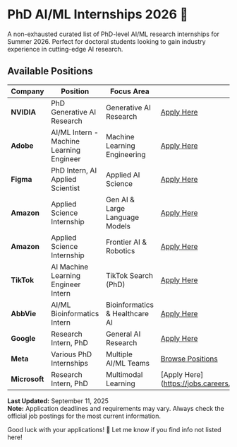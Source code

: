 # PhD AI/ML Internships 2026 🚀

A non-exhausted curated list of PhD-level AI/ML research internships for Summer 2026. Perfect for doctoral students looking to gain industry experience in cutting-edge AI research.

## Available Positions

| Company | Position | Focus Area | Application Link |
|---------|----------|------------|-----------------|
| **NVIDIA** | PhD Generative AI Research | Generative AI Research | [Apply Here](https://nvidia.wd5.myworkdayjobs.com/en-US/NVIDIAExternalCareerSite/job/NVIDIA-2026-Internships--PhD-Generative-AI-Research_JR2003228) |
| **Adobe** | AI/ML Intern - Machine Learning Engineer | Machine Learning Engineering | [Apply Here](https://careers.adobe.com/us/en/job/R158493/2026-AI-ML-Intern-Machine-Learning-Engineer) |
| **Figma** | PhD Intern, AI Applied Scientist | Applied AI Science | [Apply Here](https://job-boards.greenhouse.io/figma/jobs/5598934004?gh_jid=5598934004) |
| **Amazon** | Applied Science Internship | Gen AI & Large Language Models | [Apply Here](https://www.amazon.jobs/en/jobs/3048521/2026-applied-science-internship-gen-ai-large-language-models-united-states-phd-student-science-recruiting) |
| **Amazon** | Applied Science Internship | Frontier AI & Robotics | [Apply Here](https://www.amazon.jobs/en/jobs/3051686/2026-applied-science-internship-united-states-phd-student-science-recruiting-frontier-ai-robotics) |
| **TikTok** | AI Machine Learning Engineer Intern | TikTok Search (PhD) | [Apply Here](https://lifeattiktok.com/search/7531716084228278536) |
| **AbbVie** | AI/ML Bioinformatics Intern | Bioinformatics & Healthcare AI | [Apply Here](https://careers.abbvie.com/en/job/2026-ai-ml-bioinformatics-intern-phd-in-north-chicago-il-jid-19312) |
| **Google** | Research Intern, PhD | General AI Research | [Apply Here](https://www.google.com/about/careers/applications/jobs/results/100216277234000582-research-intern-phd-summer-2026) |
| **Meta** | Various PhD Internships | Multiple AI/ML Teams | [Browse Positions](https://www.metacareers.com/jobs?teams[0]=Internship%20-%20PhD) |
| **Microsoft** | Research Intern, PhD | Multimodal Learning | [Apply Here](https://jobs.careers.microsoft.com/global/en/share/1864887/ | 

**Last Updated:** September 11, 2025  
**Note:** Application deadlines and requirements may vary. Always check the official job postings for the most current information.

Good luck with your applications! 🎯
Let me know if you find info not listed here!
